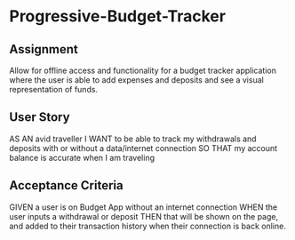 
# Progressive-Budget-Tracker

## Assignment

Allow for offline access and functionality for a budget tracker application where the user is able to add expenses and deposits and see a visual representation of funds.

## User Story

AS AN avid traveller I WANT to be able to track my withdrawals and deposits with or without a data/internet connection SO THAT my account balance is accurate when I am traveling

## Acceptance Criteria

GIVEN a user is on Budget App without an internet connection WHEN the user inputs a withdrawal or deposit THEN that will be shown on the page, and added to their transaction history when their connection is back online.

